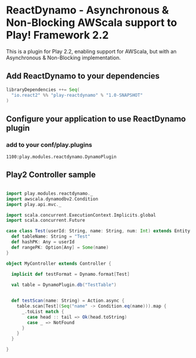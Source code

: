 # ReactDynamo - Asynchronous & Non-Blocking AWScala support to Play! Framework 2.2

This is a plugin for Play 2.2, enabling support for AWScala, but with an Asynchronous & Non-Blocking implementation.


## Add ReactDynamo to your dependencies

```scala
libraryDependencies ++= Seq(
  "io.react2" %% "play-reactdynamo" % "1.0-SNAPSHOT"
)
```

## Configure your application to use ReactDynamo plugin
### add to your conf/play.plugins
```
1100:play.modules.reactdynamo.DynamoPlugin
```

## Play2 Controller sample

```scala

import play.modules.reactdynamo._
import awscala.dynamodbv2.Condition
import play.api.mvc._

import scala.concurrent.ExecutionContext.Implicits.global
import scala.concurrent.Future

case class Test(userId: String, name: String, num: Int) extends Entity {
  def tableName: String = "Test"
  def hashPK: Any = userId
  def rangePK: Option[Any] = Some(name)
}

object MyController extends Controller {
  
  implicit def testFormat = Dynamo.format[Test]

  val table = DynamoPlugin.db("TestTable")


  def testScan(name: String) = Action.async {
    table.scan[Test](Seq("name" -> Condition.eq(name))).map {
      _.toList match {
        case head :: tail => Ok(head.toString)
        case _ => NotFound
      }
    }
  }

}
```


